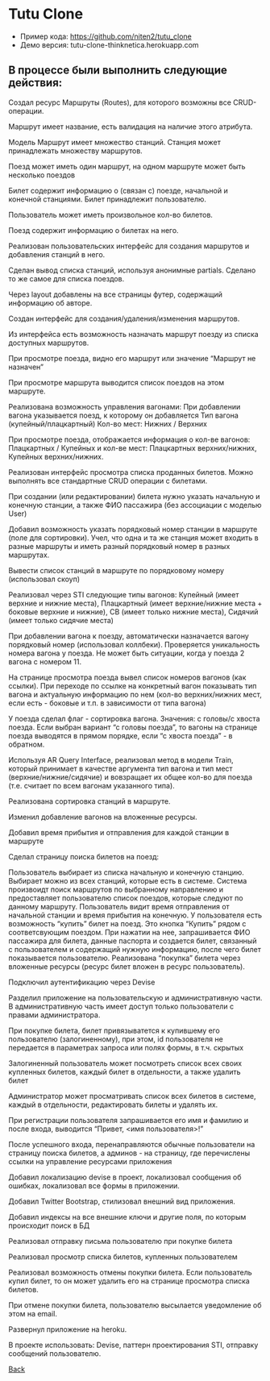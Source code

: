 # Tutu Clone

- Пример кода: https://github.com/niten2/tutu_clone
- Демо версия: tutu-clone-thinknetica.herokuapp.com

## В процессе были выполнить следующие действия:

Создал ресурс Маршруты (Routes), для которого возможны все CRUD-операции.

Маршрут имеет название, есть валидация на наличие этого атрибута.

Модель Маршрут имеет множество станций. Станция может принадлежать множеству маршрутов.

Поезд может иметь один маршрут, на одном маршруте может быть несколько поездов

Билет содержит информацию о (связан с) поезде, начальной и конечной станциями. Билет принадлежит пользователю.

Пользователь может иметь произвольное кол-во билетов.

Поезд содержит информацию о билетах на него.

Реализован пользовательских интерфейс для создания маршрутов и добавления станций в него.

Сделан вывод списка станций, используя анонимные partials. Сделано то же самое для списка поездов.

Через layout добавлены на все страницы футер, содержащий информацию об авторе.

Создан интерфейс для создания/удаления/изменения маршрутов.

Из интерфейса есть возможность назначать маршрут поезду из списка доступных маршрутов.

При просмотре поезда, видно его маршрут или значение “Маршрут не назначен”

При просмотре маршрута выводится список поездов на этом маршруте.

Реализована возможность управления вагонами: При добавлении вагона указывается поезд, к которому он добавляется Тип вагона (купейный/плацкартный) Кол-во мест: Нижних / Верхних

При просмотре поезда, отображается информация о кол-ве вагонов: Плацкартных / Купейных и кол-ве мест: Плацкартных верхних/нижних, Купейных верхних/нижних.

Реализован интерфейс просмотра списка проданных билетов. Можно выполнять все стандартные CRUD операции с билетами.

При создании (или редактировании) билета нужно указать начальную и конечную станции, а также ФИО пассажира (без ассоциации с моделью User)

Добавил возможность указать порядковый номер станции в маршруте (поле для сортировки). Учел, что одна и та же станция может входить в разные маршруты и иметь разный порядковый номер в разных маршрутах.

Вывести список станций в маршруте по порядковому номеру (использовал скоуп)

Реализовал через STI следующие типы вагонов: Купейный (имеет верхние и нижние места), Плацкартный (имеет верхние/нижние места + боковые верхние и нижние), СВ (имеет только нижние места), Сидячий (имеет только сидячие места)

При добавлении вагона к поезду, автоматически назначается вагону порядковый номер (использовал коллбеки). Проверяется уникальность номера вагона у поезда. Не может быть ситуации, когда у поезда 2 вагона с номером 11.

На странице просмотра поезда вывел список номеров вагонов (как ссылки). При переходе по ссылке на конкретный вагон показывать тип вагона и актуальную информацию по нем (кол-во верхних/нижних мест, если есть - боковые и т.п. в зависимости от типа вагона)

У поезда сделал флаг - сортировка вагона. Значения: с головы/c хвоста поезда. Если выбран вариант “с головы поезда”, то вагоны на странице поезда выводятся в прямом порядке, если “с хвоста поезда” - в обратном.

Используя AR Query Interface, реализовал метод в модели Train, который принимает в качестве аргумента тип вагона и тип мест (верхние/нижние/cидячие) и вовзращает их общее кол-во для поезда (т.е. считает по всем вагонам указанного типа).

Реализована сортировка станций в маршруте.

Изменил добавление вагонов на вложенные ресурсы.

Добавил время прибытия и отправления для каждой станции в маршруте

Сделал страницу поиска билетов на поезд:

Пользователь выбирает из списка начальную и конечную станцию. Выбирает можно из всех станций, которые есть в системе. Система произвоидт поиск маршрутов по выбранному направлению и предоставляет пользователю список поездов, которые следуют по данному маршруту. Пользователь видит время отправления от начальной станции и время прибытия на конечную. У пользователя есть возможность “купить” билет на поезд. Это кнопка “Купить” рядом с соответсвующим поездом. При нажатии на нее, запрашивается ФИО пассажира для билета, данные паспорта и создается билет, связанный с пользователем и содержащий нужную информацию, после чего билет показывается пользователю. Реализована “покупка” билета через вложенные ресурсы (ресурс билет вложен в ресурс пользователь).

Подключил аутентификацию через Devise

Разделил приложение на пользовательскую и административную части. В административную часть имеет доступ только пользователи с правами администратора.

При покупке билета, билет привязыватется к купившему его пользователю (залогиненному), при этом, id пользователя не передается в параметрах запроса или полях формы, в т.ч. скрытых

Залогиненный пользователь может посмотреть список всех своих купленных билетов, каждый билет в отдельности, а также удалить билет

Администратор может просматривать список всех билетов в системе, каждый в отдельности, редактировать билеты и удалять их.

При регистрации пользователя запрашивается его имя и фамилию и после входа, выводится “Привет, <имя пользователя>!”

После успешного входа, перенаправляются обычные пользователи на страницу поиска билетов, а админов - на страницу, где перечислены ссылки на управление ресурсами приложения

Добавил локализацию devise в проект, локализовал сообщения об ошибках, локализовал все формы в приложении.

Добавил Twitter Bootstrap, стилизовал внешний вид приложения.

Добавил индексы на все внешние ключи и другие поля, по которым происходит поиск в БД

Реализовал отправку письма пользователю при покупке билета

Реализовал просмотр списка билетов, купленных пользователем

Реализовал возможность отмены покупки билета. Если пользователь купил билет, то он может удалить его на странице просмотра списка билетов.

При отмене покупки билета, пользователю высылается уведомление об этом на email.

Развернул приложение на heroku.

В проекте использовать: Devise, паттерн проектирования STI, отправку сообщений пользователю.

[Back](https://github.com/niten2/test_tasks)
